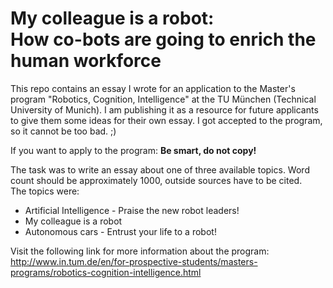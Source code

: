 # My colleague is a robot:<br />How co-bots are going to enrich the human workforce

This repo contains an essay I wrote for an application to the Master's program "Robotics, Cognition, Intelligence" at the TU München (Technical University of Munich). I am publishing it as a resource for future applicants to give them some ideas for their own essay. I got accepted to the program, so it cannot be too bad. ;)

If you want to apply to the program: __Be smart, do not copy!__

The task was to write an essay about one of three available topics. Word count should be approximately 1000, outside sources have to be cited.<br />
The topics were:
* Artificial Intelligence - Praise the new robot leaders!
* My colleague is a robot 
* Autonomous cars - Entrust your life to a robot!

Visit the following link for more information about the program:<br />
http://www.in.tum.de/en/for-prospective-students/masters-programs/robotics-cognition-intelligence.html
